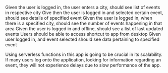 Given the user is logged in, the user enters a city, should see list of events in respective city
Give then the user is logged in and selected certain event, should see details of specified event
Given the user is logged in, when there is a specified city, should see the number of events happening in that area
Given the user is logged in and offline, should see a list of last updated events
Users should be able to access shortcut to app from desktop
Given user logged in, and event selected should see data pertaining to specified event 


Using serverless functions in this app is going to be crucial in its scalability. If many users log onto the application, looking for information regarding an event, they will not experience delays due to slow performance of the app. 